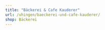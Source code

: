 ```yaml
---
title: "Bäckerei & Cafe Kauderer"
url: /uhingen/baeckerei-und-cafe-kauderer/
shop: Bäckerei
---
```

